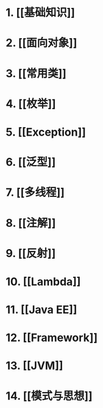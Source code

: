 
# 1. [[基础知识]]

# 2. [[面向对象]]

# 3. [[常用类]]

# 4. [[枚举]]

# 5. [[Exception]]

# 6. [[泛型]]

# 7. [[多线程]]

# 8. [[注解]]

# 9. [[反射]]

# 10. [[Lambda]]

# 11. [[Java EE]]

# 12. [[Framework]]

# 13. [[JVM]]

# 14. [[模式与思想]]


